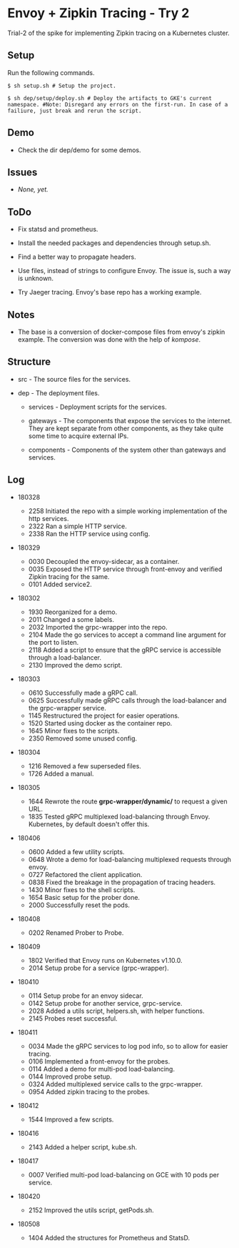 # Envoy + Zipkin Tracing - Try 2

  Trial-2 of the spike for implementing Zipkin tracing on a Kubernetes cluster.

## Setup
Run the following commands.

```
$ sh setup.sh # Setup the project.

$ sh dep/setup/deploy.sh # Deploy the artifacts to GKE's current namespace. #Note: Disregard any errors on the first-run. In case of a failiure, just break and rerun the script.
```

## Demo

* Check the dir dep/demo for some demos.

## Issues

* *None, yet.*

## ToDo

* Fix statsd and prometheus.

* Install the needed packages and dependencies through setup.sh.

* Find a better way to propagate headers.

* Use files, instead of strings to configure Envoy. The issue is, such a way is unknown.

* Try Jaeger tracing. Envoy's base repo has a working example.

## Notes

* The base is a conversion of docker-compose files from envoy's zipkin example. The conversion was done with the help of *kompose*.

## Structure

* src - The source files for the services.

* dep - The deployment files.

  * services - Deployment scripts for the services.

  * gateways - The components that expose the services to the internet. They are kept separate from other components, as they take quite some time to acquire external IPs.

  * components - Components of the system other than gateways and services.

## Log

* 180328

  * 2258  Initiated the repo with a simple working implementation of the http services.
  * 2322  Ran a simple HTTP service.
  * 2338  Ran the HTTP service using config.

* 180329

  * 0030  Decoupled the envoy-sidecar, as a container.
  * 0035  Exposed the HTTP service through front-envoy and verified Zipkin tracing for the same.
  * 0101  Added service2.

* 180302

  * 1930  Reorganized for a demo.
  * 2011  Changed a some labels.
  * 2032  Imported the grpc-wrapper into the repo.
  * 2104  Made the go services to accept a command line argument for the port to listen.
  * 2118  Added a script to ensure that the gRPC service is accessible through a load-balancer.
  * 2130  Improved the demo script.

* 180303

  * 0610  Successfully made a gRPC call.
  * 0625  Successfully made gRPC calls through the load-balancer and the grpc-wrapper service.
  * 1145  Restructured the project for easier operations.
  * 1520  Started using docker as the container repo.
  * 1645  Minor fixes to the scripts.
  * 2350  Removed some unused config.

* 180304

  * 1216  Removed a few superseded files.
  * 1726  Added a manual.

* 180305

  * 1644  Rewrote the route **grpc-wrapper/dynamic/** to request a given URL.
  * 1835  Tested gRPC multiplexed load-balancing through Envoy. Kubernetes, by default doesn't offer this.

* 180406

  * 0600  Added a few utility scripts.
  * 0648  Wrote a demo for load-balancing multiplexed requests through envoy.
  * 0727  Refactored the client application.
  * 0838  Fixed the breakage in the propagation of tracing headers.
  * 1430  Minor fixes to the shell scripts.
  * 1654  Basic setup for the prober done.
  * 2000  Successfully reset the pods.

* 180408

  * 0202  Renamed Prober to Probe.

* 180409

  * 1802  Verified that Envoy runs on Kubernetes v1.10.0.
  * 2014  Setup probe for a service (grpc-wrapper).

* 180410

  * 0114  Setup probe for an envoy sidecar.
  * 0142  Setup probe for another service, grpc-service.
  * 2028  Added a utils script, helpers.sh, with helper functions.
  * 2145  Probes reset successful.

* 180411

  * 0034  Made the gRPC services to log pod info, so to allow for easier tracing.
  * 0106  Implemented a front-envoy for the probes.
  * 0114  Added a demo for multi-pod load-balancing.
  * 0144  Improved probe setup.
  * 0324  Added multiplexed service calls to the grpc-wrapper.
  * 0954  Added zipkin tracing to the probes.

* 180412

  * 1544  Improved a few scripts.

* 180416

  * 2143  Added a helper script, kube.sh.

* 180417

  * 0007  Verified multi-pod load-balancing on GCE with 10 pods per service.

* 180420

  * 2152 Improved the utils script, getPods.sh.

* 180508

  * 1404 Added the structures for Prometheus and StatsD.
